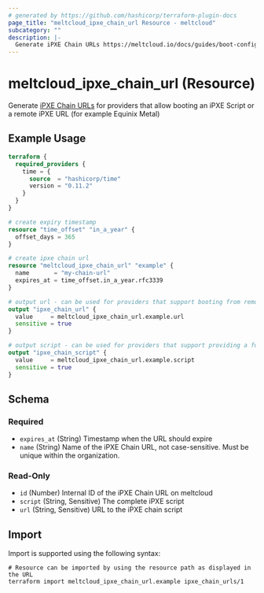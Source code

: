 ```yaml
---
# generated by https://github.com/hashicorp/terraform-plugin-docs
page_title: "meltcloud_ipxe_chain_url Resource - meltcloud"
subcategory: ""
description: |-
  Generate iPXE Chain URLs https://meltcloud.io/docs/guides/boot-config/create-ipxe-chain-urls.html for providers that allow booting an iPXE Script or a remote iPXE URL (for example Equinix Metal)
---
```


# meltcloud_ipxe_chain_url (Resource)

Generate [iPXE Chain URLs](https://meltcloud.io/docs/guides/boot-config/create-ipxe-chain-urls.html) for providers that allow booting an iPXE Script or a remote iPXE URL (for example Equinix Metal)

## Example Usage

```terraform
terraform {
  required_providers {
    time = {
      source  = "hashicorp/time"
      version = "0.11.2"
    }
  }
}

# create expiry timestamp
resource "time_offset" "in_a_year" {
  offset_days = 365
}

# create ipxe chain url
resource "meltcloud_ipxe_chain_url" "example" {
  name       = "my-chain-url"
  expires_at = time_offset.in_a_year.rfc3339
}

# output url - can be used for providers that support booting from remote URL
output "ipxe_chain_url" {
  value     = meltcloud_ipxe_chain_url.example.url
  sensitive = true
}

# output script - can be used for providers that support providing a full iPXE script
output "ipxe_chain_script" {
  value     = meltcloud_ipxe_chain_url.example.script
  sensitive = true
}
```

<!-- schema generated by tfplugindocs -->
## Schema

### Required

- `expires_at` (String) Timestamp when the URL should expire
- `name` (String) Name of the iPXE Chain URL, not case-sensitive. Must be unique within the organization.

### Read-Only

- `id` (Number) Internal ID of the iPXE Chain URL on meltcloud
- `script` (String, Sensitive) The complete iPXE script
- `url` (String, Sensitive) URL to the iPXE chain script

## Import

Import is supported using the following syntax:

```shell
# Resource can be imported by using the resource path as displayed in the URL
terraform import meltcloud_ipxe_chain_url.example ipxe_chain_urls/1
```
